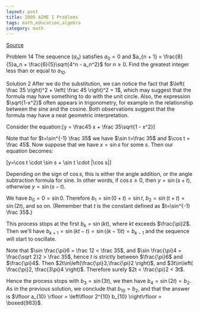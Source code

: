 ```yaml
---
layout: post
title: 2005 AIME I Problems 
tags: math,education,algebra
category: math
---
```


[Source](https://artofproblemsolving.com/wiki/index.php/2009_AIME_II_Problems/Problem_14)

Problem 14
The sequence $(a_n)$ satisfies $a_0=0$ and $a_{n + 1} = \frac{8}{5}a_n + \frac{6}{5}\sqrt{4^n - a_n^2}$ for $n \geq 0$. Find the greatest integer less than or equal to $a_{10}$.

Solution 2
After we do the substitution, we can notice the fact that $\left( \frac 35 \right)^2 + \left( \frac 45 \right)^2 = 1$, which may suggest that the formula may have something to do with the unit circle. Also, the expression $\sqrt{1-x^2}$ often appears in trigonometry, for example in the relationship between the sine and the cosine. Both observations suggest that the formula may have a neat geometric interpretation.

Consider the equation:\[y = \frac45 x + \frac 35\sqrt{1 - x^2}\]

Note that for $t=\sin^{-1} \frac 35$ we have $\sin t=\frac 35$ and $\cos t = \frac 45$. Now suppose that we have $x=\sin s$ for some $s$. Then our equation becomes:

\[y=\cos t \cdot \sin s + \sin t \cdot |\cos s|\]

Depending on the sign of $\cos s$, this is either the angle addition, or the angle subtraction formula for sine. In other words, if $\cos s \geq 0$, then $y=\sin(s+t)$, otherwise $y=\sin(s-t)$.

We have $b_0=0=\sin 0$. Therefore $b_1 = \sin(0+t) = \sin t$, $b_2 = \sin(t+t) = \sin (2t)$, and so on. (Remember that $t$ is the constant defined as $t=\sin^{-1} \frac 35$.)

This process stops at the first $b_k = \sin (kt)$, where $kt$ exceeds $\frac{\pi}2$. Then we'll have $b_{k+1} = \sin(kt - t) = \sin ((k-1)t) = b_{k-1}$ and the sequence will start to oscillate.

Note that $\sin \frac{\pi}6 = \frac 12 < \frac 35$, and $\sin \frac{\pi}4 = \frac{\sqrt 2}2 > \frac 35$, hence $t$ is strictly between $\frac{\pi}6$ and $\frac{\pi}4$. Then $2t\in\left(\frac{\pi}3,\frac{\pi}2 \right)$, and $3t\in\left( \frac{\pi}2, \frac{3\pi}4 \right)$. Therefore surely $2t < \frac{\pi}2 < 3t$.

Hence the process stops with $b_3 = \sin (3t)$, we then have $b_4 = \sin (2t) = b_2$. As in the previous solution, we conclude that $b_{10}=b_2$, and that the answer is $\lfloor a_{10} \rfloor  = \left\lfloor 2^{10} b_{10} \right\rfloor = \boxed{983}$.